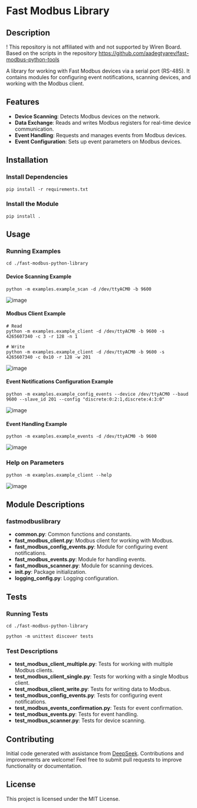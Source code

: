 # Fast Modbus Library

## Description
! This repository is not affiliated with and not supported by Wiren Board. Based on the scripts in the repository https://github.com/aadegtyarev/fast-modbus-python-tools

A library for working with Fast Modbus devices via a serial port (RS-485). It contains modules for configuring event notifications, scanning devices, and working with the Modbus client.

## Features
- **Device Scanning**: Detects Modbus devices on the network.
- **Data Exchange**: Reads and writes Modbus registers for real-time device communication.
- **Event Handling**: Requests and manages events from Modbus devices.
- **Event Configuration**: Sets up event parameters on Modbus devices.

## Installation

### Install Dependencies

```
pip install -r requirements.txt
```

### Install the Module

```
pip install .
```

## Usage

### Running Examples

```
cd ./fast-modbus-python-library
```
#### Device Scanning Example

```
python -m examples.example_scan -d /dev/ttyACM0 -b 9600
```
![image](https://github.com/user-attachments/assets/373503a4-6f26-424e-9704-50fe785c9fdf)


#### Modbus Client Example

```
# Read
python -m examples.example_client -d /dev/ttyACM0 -b 9600 -s 4265607340 -c 3 -r 128 -n 1

# Write
python -m examples.example_client -d /dev/ttyACM0 -b 9600 -s 4265607340 -c 0x10 -r 128 -w 201

```
![image](https://github.com/user-attachments/assets/11b5add6-54cc-43ea-a317-3e3f108940e8)

#### Event Notifications Configuration Example

```
python -m examples.example_config_events --device /dev/ttyACM0 --baud 9600 --slave_id 201 --config "discrete:0:2:1,discrete:4:3:0"
```
![image](https://github.com/user-attachments/assets/842f1ea5-6b72-446f-9310-d0d56a949d67)

#### Event Handling Example

```
python -m examples.example_events -d /dev/ttyACM0 -b 9600
```
![image](https://github.com/user-attachments/assets/671e598d-bffb-43ba-b73e-e3713c545651)


### Help on Parameters

```
python -m examples.example_client --help
```
![image](https://github.com/user-attachments/assets/6ca6ca34-e618-4862-9c51-79ab282f0f01)


## Module Descriptions

### fastmodbuslibrary

- **common.py**: Common functions and constants.
- **fast_modbus_client.py**: Modbus client for working with Modbus.
- **fast_modbus_config_events.py**: Module for configuring event notifications.
- **fast_modbus_events.py**: Module for handling events.
- **fast_modbus_scanner.py**: Module for scanning devices.
- **__init__.py**: Package initialization.
- **logging_config.py**: Logging configuration.

## Tests

### Running Tests
```
cd ./fast-modbus-python-library

python -m unittest discover tests
```

### Test Descriptions

- **test_modbus_client_multiple.py**: Tests for working with multiple Modbus clients.
- **test_modbus_client_single.py**: Tests for working with a single Modbus client.
- **test_modbus_client_write.py**: Tests for writing data to Modbus.
- **test_modbus_config_events.py**: Tests for configuring event notifications.
- **test_modbus_events_confirmation.py**: Tests for event confirmation.
- **test_modbus_events.py**: Tests for event handling.
- **test_modbus_scanner.py**: Tests for device scanning.


## Contributing

Initial code generated with assistance from [DeepSeek](https://chat.deepseek.com/). Contributions and improvements are welcome! Feel free to submit pull requests to improve functionality or documentation.

## License
This project is licensed under the MIT License.
